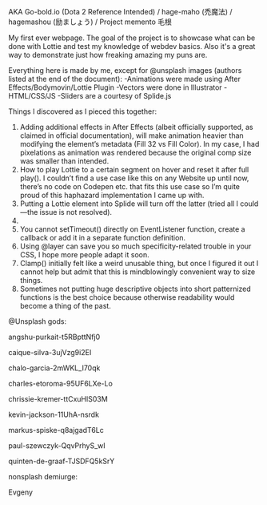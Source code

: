 AKA Go-bold.io (Dota 2 Reference Intended) / hage-maho (禿魔法) / hagemashou (励ましょう) / Project memento 毛根


My first ever webpage. The goal of the project is to showcase what can be done with Lottie and test my knowledge of webdev basics. Also it's a great way to demonstrate just how freaking amazing my puns are. 


Everything here is made by me, except for @unsplash images (authors listed at the end of the document):
-Animations were made using After Effects/Bodymovin/Lottie Plugin
-Vectors were done in Illustrator
-HTML/CSS/JS
-Sliders are a courtesy of Splide.js


Things I discovered as I pieced this together: 

1. Adding additional effects in After Effects (albeit officially supported, as claimed in official documentation), will make animation heavier than modifying the element’s metadata (Fill 32 vs Fill Color). In my case, I had pixelations as animation was rendered because the original comp size was smaller than intended. 
2. How to play Lottie to a certain segment on hover and reset it after full play(). I couldn’t find a use case like this on any Website up until now, there’s no code on Codepen etc. that fits this use case so I’m quite proud of this haphazard implementation I came up with. 
3. Putting a Lottie element into Splide will turn off the latter (tried all I could—the issue is not resolved).
4. <dialog> element [1] [2] by default can be removed by pressing Esc, which in this case ruined user journey I originally came up with, so I had to drop a fallback for that. 
5. You cannot setTimeout() directly on EventListener function, create a callback or add it in a separate function definition.
6. Using @layer can save you so much specificity-related trouble in your CSS, I hope more people adapt it soon.
7. Clamp() initially felt like a weird unusable thing, but once I figured it out I cannot help but admit that this is mindblowingly convenient way to size things. 
8. Sometimes not putting huge descriptive objects into short patternized functions is the best choice because otherwise readability would become a thing of the past. 


@Unsplash gods: 

angshu-purkait-t5RBpttNfj0

caique-silva-3ujVzg9i2EI

chalo-garcia-2mWKL_I70qk

charles-etoroma-95UF6LXe-Lo

chrissie-kremer-ttCxuHlS03M

kevin-jackson-11UhA-nsrdk

markus-spiske-q8ajgadT6Lc

paul-szewczyk-QqvPrhyS_wI

quinten-de-graaf-TJSDFQ5kSrY


nonsplash demiurge:

Evgeny 
